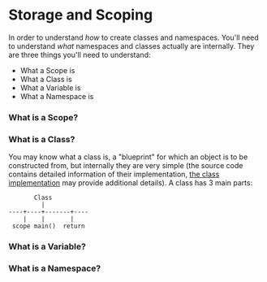 # Storage and Scoping

In order to understand _how_ to create classes and namespaces. You'll need to understand _what_ namespaces and classes actually are internally. They are three things you'll need to understand:

 - What a Scope is
 - What a Class is
 - What a Variable is
 - What a Namespace is

### What is a Scope?

### What is a Class?
You may know what a class is, a "blueprint" for which an object is to be constructed from, but internally they are very simple (the source code contains detailed information of their implementation, [the class implementation](https://github.com/cheddar-lang/Cheddar/blob/master/src/interpreter/core/env/class.es6#L1) may provide additional details). A class has 3 main parts:

```
       Class
         |
----+----+-------+----
    |    |       |
 scope main()  return
```

### What is a Variable?

### What is a Namespace?